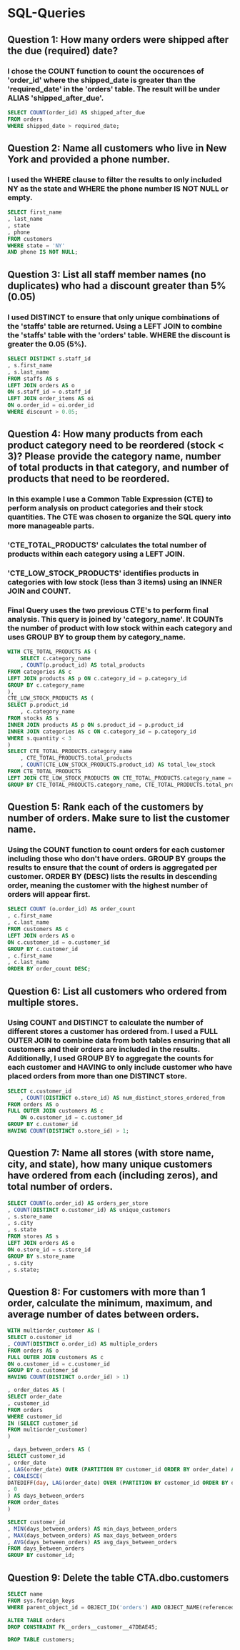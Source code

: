 # SQL-Queries
## Question 1: How many orders were shipped after the due (required) date?
### I chose the COUNT function to count the occurences of 'order_id' where the shipped_date is greater than the 'required_date' in the 'orders' table. The result will be under ALIAS 'shipped_after_due'.
```sql 
SELECT COUNT(order_id) AS shipped_after_due
FROM orders
WHERE shipped_date > required_date;
```

## Question 2: Name all customers who live in New York and provided a phone number.
### I used the WHERE clause to filter the results to only included NY as the state and WHERE the phone number IS NOT NULL or empty.
```sql 
SELECT first_name
, last_name
, state
, phone 
FROM customers
WHERE state = 'NY'
AND phone IS NOT NULL;
```

## Question 3: List all staff member names (no duplicates) who had a discount greater than 5% (0.05)
### I used DISTINCT to ensure that only unique combinations of the 'staffs' table are returned. Using a LEFT JOIN to combine the 'staffs' table with the 'orders' table. WHERE the discount is greater the 0.05 (5%).
```sql
SELECT DISTINCT s.staff_id
, s.first_name
, s.last_name
FROM staffs AS s
LEFT JOIN orders AS o
ON s.staff_id = o.staff_id
LEFT JOIN order_items AS oi 
ON o.order_id = oi.order_id
WHERE discount > 0.05;
```

## Question 4: How many products from each product category need to be reordered (stock < 3)? Please provide the category name, number of total products in that category, and number of products that need to be reordered.
### In this example I use a Common Table Expression (CTE) to perform analysis on product categories and their stock quantities. The CTE was chosen to organize the SQL query into more manageable parts.
### 'CTE_TOTAL_PRODUCTS' calculates the total number of products within each category using a LEFT JOIN.
### 'CTE_LOW_STOCK_PRODUCTS' identifies products in categories with low stock (less than 3 items) using an INNER JOIN and COUNT.
### Final Query uses the two previous CTE's to perform final analysis. This query is joined by 'category_name'. It COUNTs the number of product with low stock within each category and uses GROUP BY to group them by category_name.
```sql
WITH CTE_TOTAL_PRODUCTS AS (
    SELECT c.category_name
    , COUNT(p.product_id) AS total_products
FROM categories AS c
LEFT JOIN products AS p ON c.category_id = p.category_id
GROUP BY c.category_name
), 
CTE_LOW_STOCK_PRODUCTS AS (
SELECT p.product_id
    , c.category_name
FROM stocks AS s
INNER JOIN products AS p ON s.product_id = p.product_id
INNER JOIN categories AS c ON c.category_id = p.category_id
WHERE s.quantity < 3
)
SELECT CTE_TOTAL_PRODUCTS.category_name
    , CTE_TOTAL_PRODUCTS.total_products
    , COUNT(CTE_LOW_STOCK_PRODUCTS.product_id) AS total_low_stock
FROM CTE_TOTAL_PRODUCTS
LEFT JOIN CTE_LOW_STOCK_PRODUCTS ON CTE_TOTAL_PRODUCTS.category_name = CTE_LOW_STOCK_PRODUCTS.category_name
GROUP BY CTE_TOTAL_PRODUCTS.category_name, CTE_TOTAL_PRODUCTS.total_products;
```

## Question 5: Rank each of the customers by number of orders. Make sure to list the customer name. 
### Using the COUNT function to count orders for each customer including those who don't have orders. GROUP BY groups the results to ensure that the count of orders is aggregated per customer. ORDER BY (DESC) lists the results in descending order, meaning the customer with the highest number of orders will appear first.
```sql
SELECT COUNT (o.order_id) AS order_count
, c.first_name
, c.last_name
FROM customers AS c
LEFT JOIN orders AS o
ON c.customer_id = o.customer_id
GROUP BY c.customer_id
, c.first_name
, c.last_name
ORDER BY order_count DESC;
```

## Question 6: List all customers who ordered from multiple stores.
### Using COUNT and DISTINCT to calculate the number of different stores a customer has ordered from. I used a FULL OUTER JOIN to combine data from both tables ensuring that all customers and their orders are included in the results. Additionally, I used GROUP BY to aggregate the counts for each customer and HAVING to only include customer who have placed orders from more than one DISTINCT store.
```sql 
SELECT c.customer_id
    , COUNT(DISTINCT o.store_id) AS num_distinct_stores_ordered_from
FROM orders AS o
FULL OUTER JOIN customers AS c
    ON o.customer_id = c.customer_id
GROUP BY c.customer_id
HAVING COUNT(DISTINCT o.store_id) > 1;
```

## Question 7: Name all stores (with store name, city, and state), how many unique customers have ordered from each (including zeros), and total number of orders. 
```sql
SELECT COUNT(o.order_id) AS orders_per_store
, COUNT(DISTINCT o.customer_id) AS unique_customers
, s.store_name
, s.city
, s.state
FROM stores AS s
LEFT JOIN orders AS o
ON o.store_id = s.store_id
GROUP BY s.store_name
, s.city
, s.state;
```
## Question 8: For customers with more than 1 order, calculate the minimum, maximum, and average number of dates between orders.
```sql
WITH multiorder_customer AS (
SELECT o.customer_id
, COUNT(DISTINCT o.order_id) AS multiple_orders
FROM orders AS o
FULL OUTER JOIN customers AS c
ON o.customer_id = c.customer_id
GROUP BY o.customer_id
HAVING COUNT(DISTINCT o.order_id) > 1)

, order_dates AS (
SELECT order_date
, customer_id
FROM orders
WHERE customer_id 
IN (SELECT customer_id
FROM multiorder_customer)
)

, days_between_orders AS (
SELECT customer_id
, order_date
, LAG(order_date) OVER (PARTITION BY customer_id ORDER BY order_date) AS previous_order_date
, COALESCE(
DATEDIFF(day, LAG(order_date) OVER (PARTITION BY customer_id ORDER BY order_date), order_date)
, 0
) AS days_between_orders
FROM order_dates
)

SELECT customer_id
, MIN(days_between_orders) AS min_days_between_orders
, MAX(days_between_orders) AS max_days_between_orders
, AVG(days_between_orders) AS avg_days_between_orders
FROM days_between_orders
GROUP BY customer_id;
```

## Question 9: Delete the table CTA.dbo.customers
```sql
SELECT name
FROM sys.foreign_keys
WHERE parent_object_id = OBJECT_ID('orders') AND OBJECT_NAME(referenced_object_id) = 'customers';

ALTER TABLE orders
DROP CONSTRAINT FK__orders__customer__47DBAE45;

DROP TABLE customers;
```